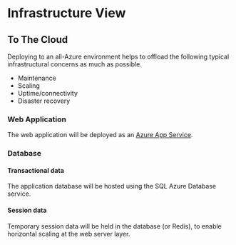 # Infrastructure View

## To The Cloud
Deploying to an all-Azure environment helps to offload the following typical infrastructural concerns as much as possible.
- Maintenance
- Scaling
- Uptime/connectivity
- Disaster recovery

### Web Application 
The web application will be deployed as an [Azure App Service](https://azure.microsoft.com/en-us/services/app-service/?b=16.52).

### Database 
#### Transactional data
The application database will be hosted using the SQL Azure Database service.

#### Session data
Temporary session data will be held in the database (or Redis), to enable horizontal scaling at the web server layer.